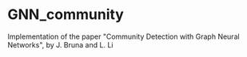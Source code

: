 # GNN_community
Implementation of the paper "Community Detection with Graph Neural Networks", by J. Bruna and L. Li
